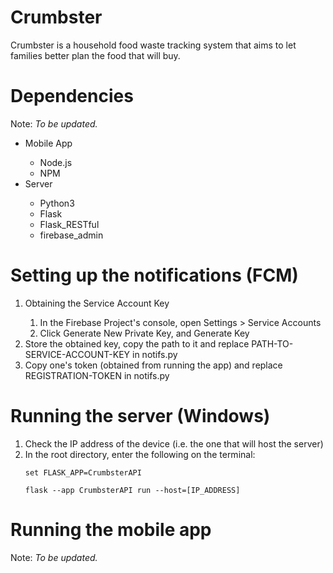 # Crumbster
Crumbster is a household food waste tracking system that aims to let families better plan the food that will buy. <br/>

<!--This is an IOT-based project that will serve as the Capstone Project for CS 145 -->
# Dependencies
Note: *To be updated.*
<ul>
  <li>Mobile App</li>
  <ul>
  <li>Node.js</li>
  <li>NPM</li>
  </ul>

  <li>Server</li>
  <ul>
  <li>Python3</li>
  <li>Flask</li>
  <li>Flask_RESTful</li>
  <li>firebase_admin</li>
  </ul>
</ul>

# Setting up the notifications (FCM)
<ol>
  <li>Obtaining the Service Account Key</li>
  <ol>
    <li>In the Firebase Project's console, open Settings > Service Accounts</li>
    <li>Click Generate New Private Key, and Generate Key</li>
  </ol>
  <li>Store the obtained key, copy the path to it and replace PATH-TO-SERVICE-ACCOUNT-KEY in notifs.py</li>
  <li>Copy one's token (obtained from running the app) and replace REGISTRATION-TOKEN in notifs.py</li>
</ol>

# Running the server (Windows)
<ol>
<li>Check the IP address of the device (i.e. the one that will host the server)</li>
<li>In the root directory, enter the following on the terminal:</li>

```
set FLASK_APP=CrumbsterAPI 

flask --app CrumbsterAPI run --host=[IP_ADDRESS]
```
</ol>

# Running the mobile app
Note: *To be updated.*
